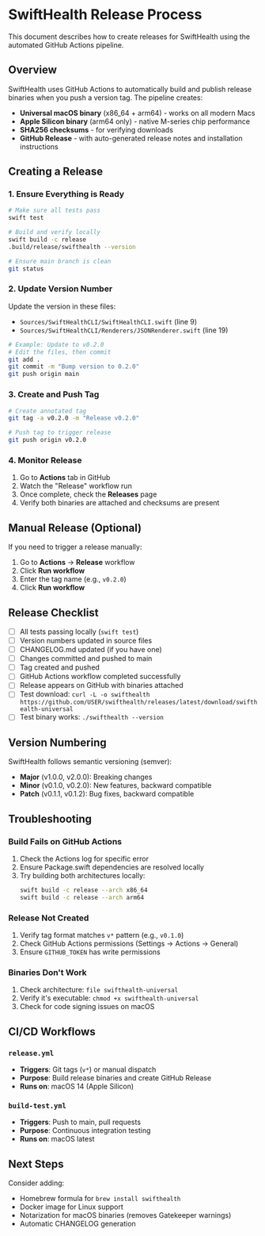 # SwiftHealth Release Process

This document describes how to create releases for SwiftHealth using the automated GitHub Actions pipeline.

## Overview

SwiftHealth uses GitHub Actions to automatically build and publish release binaries when you push a version tag. The pipeline creates:
- **Universal macOS binary** (x86_64 + arm64) - works on all modern Macs
- **Apple Silicon binary** (arm64 only) - native M-series chip performance
- **SHA256 checksums** - for verifying downloads
- **GitHub Release** - with auto-generated release notes and installation instructions

## Creating a Release

### 1. Ensure Everything is Ready

```bash
# Make sure all tests pass
swift test

# Build and verify locally
swift build -c release
.build/release/swifthealth --version

# Ensure main branch is clean
git status
```

### 2. Update Version Number

Update the version in these files:
- `Sources/SwiftHealthCLI/SwiftHealthCLI.swift` (line 9)
- `Sources/SwiftHealthCLI/Renderers/JSONRenderer.swift` (line 19)

```bash
# Example: Update to v0.2.0
# Edit the files, then commit
git add .
git commit -m "Bump version to 0.2.0"
git push origin main
```

### 3. Create and Push Tag

```bash
# Create annotated tag
git tag -a v0.2.0 -m "Release v0.2.0"

# Push tag to trigger release
git push origin v0.2.0
```

### 4. Monitor Release

1. Go to **Actions** tab in GitHub
2. Watch the "Release" workflow run
3. Once complete, check the **Releases** page
4. Verify both binaries are attached and checksums are present

## Manual Release (Optional)

If you need to trigger a release manually:

1. Go to **Actions** → **Release** workflow
2. Click **Run workflow**
3. Enter the tag name (e.g., `v0.2.0`)
4. Click **Run workflow**

## Release Checklist

- [ ] All tests passing locally (`swift test`)
- [ ] Version numbers updated in source files
- [ ] CHANGELOG.md updated (if you have one)
- [ ] Changes committed and pushed to main
- [ ] Tag created and pushed
- [ ] GitHub Actions workflow completed successfully
- [ ] Release appears on GitHub with binaries attached
- [ ] Test download: `curl -L -o swifthealth https://github.com/USER/swifthealth/releases/latest/download/swifthealth-universal`
- [ ] Test binary works: `./swifthealth --version`

## Version Numbering

SwiftHealth follows semantic versioning (semver):

- **Major** (v1.0.0, v2.0.0): Breaking changes
- **Minor** (v0.1.0, v0.2.0): New features, backward compatible
- **Patch** (v0.1.1, v0.1.2): Bug fixes, backward compatible

## Troubleshooting

### Build Fails on GitHub Actions

1. Check the Actions log for specific error
2. Ensure Package.swift dependencies are resolved locally
3. Try building both architectures locally:
   ```bash
   swift build -c release --arch x86_64
   swift build -c release --arch arm64
   ```

### Release Not Created

1. Verify tag format matches `v*` pattern (e.g., `v0.1.0`)
2. Check GitHub Actions permissions (Settings → Actions → General)
3. Ensure `GITHUB_TOKEN` has write permissions

### Binaries Don't Work

1. Check architecture: `file swifthealth-universal`
2. Verify it's executable: `chmod +x swifthealth-universal`
3. Check for code signing issues on macOS

## CI/CD Workflows

### `release.yml`
- **Triggers**: Git tags (`v*`) or manual dispatch
- **Purpose**: Build release binaries and create GitHub Release
- **Runs on**: macOS 14 (Apple Silicon)

### `build-test.yml`
- **Triggers**: Push to main, pull requests
- **Purpose**: Continuous integration testing
- **Runs on**: macOS latest

## Next Steps

Consider adding:
- Homebrew formula for `brew install swifthealth`
- Docker image for Linux support
- Notarization for macOS binaries (removes Gatekeeper warnings)
- Automatic CHANGELOG generation
